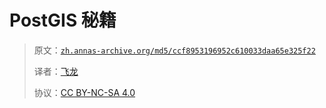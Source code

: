 # PostGIS 秘籍

> 原文：[`zh.annas-archive.org/md5/ccf8953196952c610033daa65e325f22`](https://zh.annas-archive.org/md5/ccf8953196952c610033daa65e325f22)
> 
> 译者：[飞龙](https://github.com/wizardforcel)
> 
> 协议：[CC BY-NC-SA 4.0](http://creativecommons.org/licenses/by-nc-sa/4.0/)